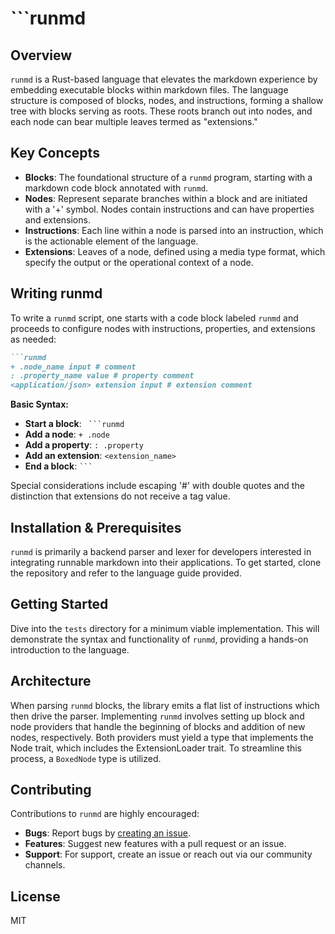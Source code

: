 # \`\`\`runmd

## Overview

`runmd` is a Rust-based language that elevates the markdown experience by embedding executable blocks within markdown files. The language structure is composed of blocks, nodes, and instructions, forming a shallow tree with blocks serving as roots. These roots branch out into nodes, and each node can bear multiple leaves termed as "extensions."

## Key Concepts

- **Blocks**: The foundational structure of a `runmd` program, starting with a markdown code block annotated with `runmd`.
- **Nodes**: Represent separate branches within a block and are initiated with a '+' symbol. Nodes contain instructions and can have properties and extensions.
- **Instructions**: Each line within a node is parsed into an instruction, which is the actionable element of the language.
- **Extensions**: Leaves of a node, defined using a media type format, which specify the output or the operational context of a node.

## Writing runmd

To write a `runmd` script, one starts with a code block labeled `runmd` and proceeds to configure nodes with instructions, properties, and extensions as needed:

```md
```runmd
+ .node_name input # comment
: .property_name value # property comment
<application/json> extension input # extension comment

```

**Basic Syntax:**

- **Start a block**: ` ```runmd`
- **Add a node**: `+ .node`
- **Add a property**: `: .property`
- **Add an extension**: `<extension_name>`
- **End a block**: ` ``` `

Special considerations include escaping '#' with double quotes and the distinction that extensions do not receive a tag value.

## Installation & Prerequisites

`runmd` is primarily a backend parser and lexer for developers interested in integrating runnable markdown into their applications. To get started, clone the repository and refer to the language guide provided.

## Getting Started

Dive into the `tests` directory for a minimum viable implementation. This will demonstrate the syntax and functionality of `runmd`, providing a hands-on introduction to the language.

## Architecture

When parsing `runmd` blocks, the library emits a flat list of instructions which then drive the parser. Implementing `runmd` involves setting up block and node providers that handle the beginning of blocks and addition of new nodes, respectively. Both providers must yield a type that implements the Node trait, which includes the ExtensionLoader trait. To streamline this process, a `BoxedNode` type is utilized.

## Contributing

Contributions to `runmd` are highly encouraged:

- **Bugs**: Report bugs by [creating an issue](https://github.com/juliusl/reality/issues).
- **Features**: Suggest new features with a pull request or an issue.
- **Support**: For support, create an issue or reach out via our community channels.

## License

MIT
